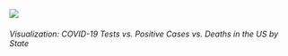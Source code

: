 <div class="ui embed" data-source="plotly" data-id="bubble_chart" data-placeholder="../content/images/plotly_logo.webp"><i class="play icon"></i><img class="placeholder" src="../content/images/plotly_logo.webp"></div>

###### Visualization: COVID-19 Tests vs. Positive Cases vs. Deaths in the US by State